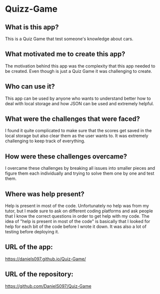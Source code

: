 # Quizz-Game

## What is this app?
This is a Quiz Game that test someone's knowledge about cars.

## What motivated me to create this app?
The motivation behind this app was the complexity that this app needed to be created. Even though is just a Quiz Game it was challenging to create.

## Who can use it?
This app can be used by anyone who wants to understand better how to deal with local storage and how JSON can be used and extremely helpful.

## What were the challenges that were faced?
I found it quite complicated to make sure that the scores get saved in the local storage but also clear them as the user wants to. It was extremely challenging to keep track of everything.

## How were these challenges overcame?
I overcame these challenges by breaking all issues into smaller pieces and figure them each individually and trying to solve them one by one and test them.

## Where was help present?
Help is present in most of the code. Unfortunately no help was from my tutor, but I made sure to ask on different coding platforms and ask people that I know the correct questions in order to get help with my code. The idea of "help is present in most of the code" is basically that I looked for help for each bit of the code before I wrote it down. It was also a lot of testing before deploying it.

## URL of the app:
https://daniels097.github.io/Quiz-Game/

## URL of the repository:
https://github.com/DanielS097/Quiz-Game
